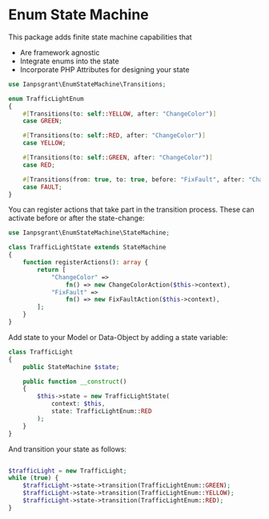 # Enum State Machine

This package adds finite state machine capabilities that
* Are framework agnostic 
* Integrate enums into the state
* Incorporate PHP Attributes for designing your state

```php
use Ianpsgrant\EnumStateMachine\Transitions;

enum TrafficLightEnum
{
    #[Transitions(to: self::YELLOW, after: "ChangeColor")]
    case GREEN;

    #[Transitions(to: self::RED, after: "ChangeColor")]
    case YELLOW;

    #[Transitions(to: self::GREEN, after: "ChangeColor")]
    case RED;

    #[Transitions(from: true, to: true, before: "FixFault", after: "ChangeColor")]
    case FAULT;
}
```

You can register actions that take part in the transition process. These can activate before or after the state-change:

```php
use Ianpsgrant\EnumStateMachine\StateMachine;

class TrafficLightState extends StateMachine
{
    function registerActions(): array {
        return [
            "ChangeColor" => 
                fn() => new ChangeColorAction($this->context),
            "FixFault" => 
                fn() => new FixFaultAction($this->context),
        ];
    }
}
```

Add state to your Model or Data-Object by adding a state variable:

```php
class TrafficLight
{
    public StateMachine $state;

    public function __construct()
    {
        $this->state = new TrafficLightState(
            context: $this, 
            state: TrafficLightEnum::RED
        );
    }
}
```

And transition your state as follows:
```php

$trafficLight = new TrafficLight;
while (true) {
    $trafficLight->state->transition(TrafficLightEnum::GREEN);
    $trafficLight->state->transition(TrafficLightEnum::YELLOW);
    $trafficLight->state->transition(TrafficLightEnum::RED);
}
```